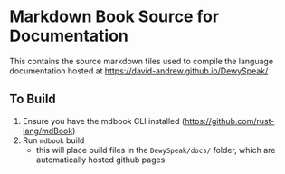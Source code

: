 # Markdown Book Source for Documentation
This contains the source markdown files used to compile the language documentation hosted at https://david-andrew.github.io/DewySpeak/

## To Build
1. Ensure you have the mdbook CLI installed (https://github.com/rust-lang/mdBook)
2. Run `mdbook` build
    - this will place build files in the `DewySpeak/docs/` folder, which are automatically hosted github pages 